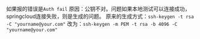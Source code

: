 如果报的错误是`Auth fail`
原因：公钥不对。问题如果本地测试可以连接成功，springcloud连接失败，则是生成的问题。
原来的生成方式：`ssh-keygen -t rsa -C "yourname@your.com"`
改为：`ssh-keygen -m PEM -t rsa -b 4096 -C "yourname@your.com"`